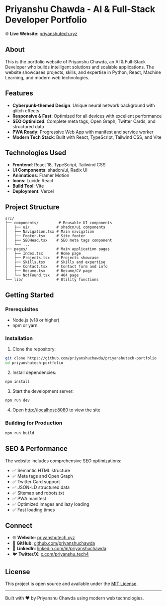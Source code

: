 
# Priyanshu Chawda - AI & Full-Stack Developer Portfolio

🌐 **Live Website**: [priyanshutech.xyz](https://priyanshutech.xyz)

## About

This is the portfolio website of Priyanshu Chawda, an AI & Full-Stack Developer who builds intelligent solutions and scalable applications. The website showcases projects, skills, and expertise in Python, React, Machine Learning, and modern web technologies.

## Features

- **Cyberpunk-themed Design**: Unique neural network background with glitch effects
- **Responsive & Fast**: Optimized for all devices with excellent performance
- **SEO Optimized**: Complete meta tags, Open Graph, Twitter Cards, and structured data
- **PWA Ready**: Progressive Web App with manifest and service worker
- **Modern Tech Stack**: Built with React, TypeScript, Tailwind CSS, and Vite

## Technologies Used

- **Frontend**: React 18, TypeScript, Tailwind CSS
- **UI Components**: shadcn/ui, Radix UI
- **Animations**: Framer Motion
- **Icons**: Lucide React
- **Build Tool**: Vite
- **Deployment**: Vercel

## Project Structure

```
src/
├── components/         # Reusable UI components
│   ├── ui/            # shadcn/ui components
│   ├── Navigation.tsx # Main navigation
│   ├── Footer.tsx     # Site footer
│   ├── SEOHead.tsx    # SEO meta tags component
│   └── ...
├── pages/             # Main application pages
│   ├── Index.tsx      # Home page
│   ├── Projects.tsx   # Projects showcase
│   ├── Skills.tsx     # Skills and expertise
│   ├── Contact.tsx    # Contact form and info
│   ├── Resume.tsx     # Resume/CV page
│   └── NotFound.tsx   # 404 page
└── lib/               # Utility functions
```

## Getting Started

### Prerequisites

- Node.js (v18 or higher)
- npm or yarn

### Installation

1. Clone the repository:
```bash
git clone https://github.com/priyanshuchawda/priyanshutech-portfolio
cd priyanshutech-portfolio
```

2. Install dependencies:
```bash
npm install
```

3. Start the development server:
```bash
npm run dev
```

4. Open [http://localhost:8080](http://localhost:8080) to view the site

### Building for Production

```bash
npm run build
```

## SEO & Performance

The website includes comprehensive SEO optimizations:

- ✅ Semantic HTML structure
- ✅ Meta tags and Open Graph
- ✅ Twitter Card support
- ✅ JSON-LD structured data
- ✅ Sitemap and robots.txt
- ✅ PWA manifest
- ✅ Optimized images and lazy loading
- ✅ Fast loading times

## Connect

- 🌐 **Website**: [priyanshutech.xyz](https://priyanshutech.xyz)
- 🐙 **GitHub**: [github.com/priyanshuchawda](https://github.com/priyanshuchawda)
- 💼 **LinkedIn**: [linkedin.com/in/priyanshuchawda](https://linkedin.com/in/priyanshuchawda)
- 🐦 **Twitter/X**: [x.com/priyanshu_tech4](https://x.com/priyanshu_tech4)

## License

This project is open source and available under the [MIT License](LICENSE).

---

Built with ❤️ by Priyanshu Chawda using modern web technologies.
